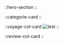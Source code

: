 ::hero-section
::

::categorie-card
::

::voyage-col-card
![test](/images/65a97137fad16a74a8a2682c_Aiguilles-ansabere-ski-de-rando.jpg)
::

::review-col-card
::
